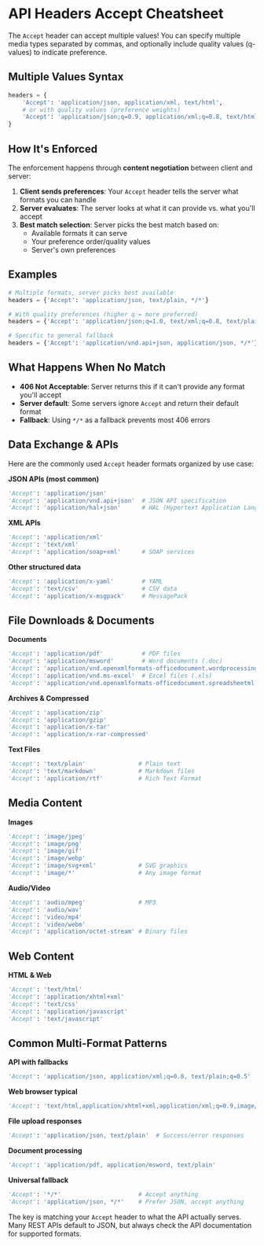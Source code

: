 # API Headers Accept Cheatsheet
The `Accept` header can accept multiple values! You can specify multiple media types separated by commas, and optionally include quality values (q-values) to indicate preference.

## Multiple Values Syntax

```python
headers = {
    'Accept': 'application/json, application/xml, text/html',
    # or with quality values (preference weights)
    'Accept': 'application/json;q=0.9, application/xml;q=0.8, text/html;q=0.7'
}
```

## How It's Enforced

The enforcement happens through **content negotiation** between client and server:

1. **Client sends preferences**: Your `Accept` header tells the server what formats you can handle
2. **Server evaluates**: The server looks at what it can provide vs. what you'll accept
3. **Best match selection**: Server picks the best match based on:
   - Available formats it can serve
   - Your preference order/quality values
   - Server's own preferences

## Examples

```python
# Multiple formats, server picks best available
headers = {'Accept': 'application/json, text/plain, */*'}

# With quality preferences (higher q = more preferred)
headers = {'Accept': 'application/json;q=1.0, text/xml;q=0.8, text/plain;q=0.5'}

# Specific to general fallback
headers = {'Accept': 'application/vnd.api+json, application/json, */*'}
```

## What Happens When No Match

- **406 Not Acceptable**: Server returns this if it can't provide any format you'll accept
- **Server default**: Some servers ignore `Accept` and return their default format
- **Fallback**: Using `*/*` as a fallback prevents most 406 errors


## Data Exchange & APIs
Here are the commonly used `Accept` header formats organized by use case:

**JSON APIs (most common)**
```python
'Accept': 'application/json'
'Accept': 'application/vnd.api+json'  # JSON API specification
'Accept': 'application/hal+json'      # HAL (Hypertext Application Language)
```

**XML APIs**
```python
'Accept': 'application/xml'
'Accept': 'text/xml'
'Accept': 'application/soap+xml'      # SOAP services
```

**Other structured data**
```python
'Accept': 'application/x-yaml'        # YAML
'Accept': 'text/csv'                  # CSV data
'Accept': 'application/x-msgpack'     # MessagePack
```

## File Downloads & Documents

**Documents**
```python
'Accept': 'application/pdf'           # PDF files
'Accept': 'application/msword'        # Word documents (.doc)
'Accept': 'application/vnd.openxmlformats-officedocument.wordprocessingml.document'  # .docx
'Accept': 'application/vnd.ms-excel'  # Excel files (.xls)
'Accept': 'application/vnd.openxmlformats-officedocument.spreadsheetml.sheet'  # .xlsx
```

**Archives & Compressed**
```python
'Accept': 'application/zip'
'Accept': 'application/gzip'
'Accept': 'application/x-tar'
'Accept': 'application/x-rar-compressed'
```

**Text Files**
```python
'Accept': 'text/plain'               # Plain text
'Accept': 'text/markdown'            # Markdown files
'Accept': 'application/rtf'          # Rich Text Format
```

## Media Content

**Images**
```python
'Accept': 'image/jpeg'
'Accept': 'image/png'
'Accept': 'image/gif'
'Accept': 'image/webp'
'Accept': 'image/svg+xml'            # SVG graphics
'Accept': 'image/*'                  # Any image format
```

**Audio/Video**
```python
'Accept': 'audio/mpeg'               # MP3
'Accept': 'audio/wav'
'Accept': 'video/mp4'
'Accept': 'video/webm'
'Accept': 'application/octet-stream' # Binary files
```

## Web Content

**HTML & Web**
```python
'Accept': 'text/html'
'Accept': 'application/xhtml+xml'
'Accept': 'text/css'
'Accept': 'application/javascript'
'Accept': 'text/javascript'
```

## Common Multi-Format Patterns

**API with fallbacks**
```python
'Accept': 'application/json, application/xml;q=0.8, text/plain;q=0.5'
```

**Web browser typical**
```python
'Accept': 'text/html,application/xhtml+xml,application/xml;q=0.9,image/webp,*/*;q=0.8'
```

**File upload responses**
```python
'Accept': 'application/json, text/plain'  # Success/error responses
```

**Document processing**
```python
'Accept': 'application/pdf, application/msword, text/plain'
```

**Universal fallback**
```python
'Accept': '*/*'                      # Accept anything
'Accept': 'application/json, */*'    # Prefer JSON, accept anything
```

The key is matching your `Accept` header to what the API actually serves. Many REST APIs default to JSON, but always check the API documentation for supported formats.
